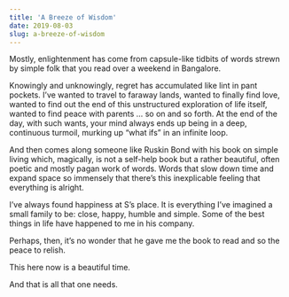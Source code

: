 ```yaml
---
title: 'A Breeze of Wisdom'
date: 2019-08-03
slug: a-breeze-of-wisdom
---
```

Mostly, enlightenment has come from capsule-like tidbits of words strewn by simple folk that you read over a weekend in Bangalore.

Knowingly and unknowingly, regret has accumulated like lint in pant pockets. I’ve wanted to travel to faraway lands, wanted to finally find love, wanted to find out the end of this unstructured exploration of life itself, wanted to find peace with parents … so on and so forth. At the end of the day, with such wants, your mind always ends up being in a deep, continuous turmoil, murking up “what ifs” in an infinite loop.

And then comes along someone like Ruskin Bond with his book on simple living which, magically, is not a self-help book but a rather beautiful, often poetic and mostly pagan work of words. Words that slow down time and expand space so immensely that there’s this inexplicable feeling that everything is alright.

I’ve always found happiness at S’s place. It is everything I’ve imagined a small family to be: close, happy, humble and simple. Some of the best things in life have happened to me in his company.

Perhaps, then, it’s no wonder that he gave me the book to read and so the peace to relish.

This here now is a beautiful time.

And that is all that one needs.